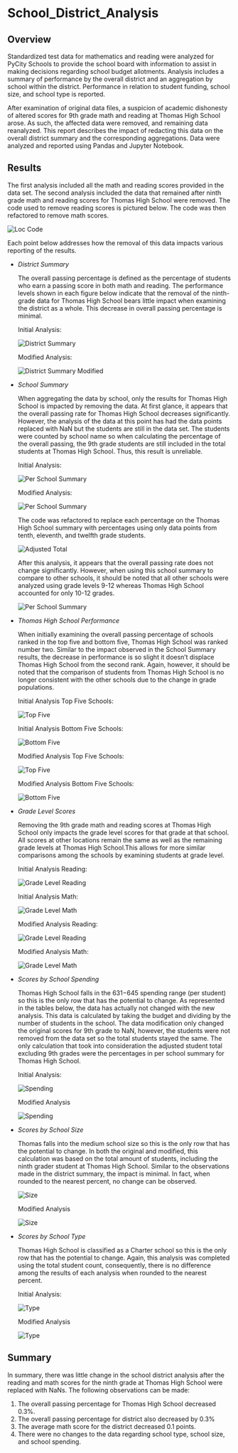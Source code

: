 # School_District_Analysis
## Overview

Standardized test data for mathematics and reading were analyzed for PyCity Schools to provide the school board with information to assist in making decisions regarding school budget allotments. Analysis includes a summary of performance by the overall district and an aggregation by school within the district. Performance in relation to student funding, school size, and school type is reported. 

After examination of original data files, a suspicion of academic dishonesty of altered scores for 9th grade math and reading at Thomas High School arose.  As such, the affected data were removed, and remaining data reanalyzed. This report describes the impact of redacting this data on the overall district summary and the corresponding aggregations. Data were analyzed and reported using Pandas and Jupyter Notebook.

## Results

The first analysis included all the math and reading scores provided in the data set. The second analysis included the data that remained after ninth grade math and reading scores for Thomas High School were removed. The code used to remove reading scores is pictured below. The code was then refactored  to remove math scores.

![Loc Code](/Resources/Loc_Code.png)


Each point below addresses how the removal of this data impacts various reporting of the results.

* *District Summary* 

   The overall passing percentage is defined as the percentage of students who earn a passing score in both math and reading. The performance levels shown
   in each figure below indicate that the removal of the ninth-grade data for Thomas High School bears little impact when examining the district as a 
   whole. This decrease in overall passing percentage is minimal.
  
  Initial Analysis: 
  
  ![District Summary](/Resources/District_Summary.png)
  
  Modified Analysis:
  
  ![District Summary Modified](/Resources/District_Summary_Modified.png)
  

* *School Summary*

  When aggregating the data by school, only the results for Thomas High School is impacted by removing the data. At first glance, it appears that the
  overall passing rate for Thomas High School decreases significantly. However, the analysis of the data at this point has had the data points replaced 
  with NaN but the students are still in the data set. The students were counted by school name so when calculating the percentage of the overall passing,
  the 9th grade students are still included in the total students at Thomas High School.  Thus, this result is unreliable.
  
  Initial Analysis:
  
  ![Per School Summary](/Resources/Per_School_Summary.png)
  

  Modified Analysis:
  
  ![Per School Summary](/Resources/School_Summary_Modified.png)
  
  
  The code was refactored to replace each percentage on the Thomas High School summary with percentages using only data points from tenth, eleventh, and 
  twelfth grade students. 
  
   ![Adjusted Total](/Resources/Adjusted_Total.png)
  
    
   After this analysis, it appears that the overall passing rate does not change significantly. However, when using this school summary to compare to 
   other schools, it should be noted that all other schools were analyzed using grade levels 9-12 whereas Thomas High School accounted for only 10-12
   grades.

   ![Per School Summary](/Resources/School_Summary_Modified2.png)
   
* *Thomas High School Performance*

   When initially examining the overall passing percentage of schools ranked in the top five and bottom five, Thomas High School was ranked number
   two. Similar to the impact observed in the School Summary results, the decrease in performance is so slight it doesn’t displace Thomas High School from
   the second rank. Again, however, it should be noted that the comparison of students from Thomas High School is no longer consistent with the other 
   schools  due to the change in grade populations. 

   Initial Analysis Top Five Schools:
   
   ![Top Five](/Resources/Top_Five.png)
   
   Initial Analysis Bottom Five Schools:
   
   ![Bottom Five](/Resources/Bottom_Five.png)
   
    Modified Analysis Top Five Schools:
   
   ![Top Five](/Resources/Top_Five_Modified.png)
   
    Modified Analysis Bottom Five Schools:
   
   ![Bottom Five](/Resources/Bottom_Five_Modified.png)

* *Grade Level Scores*

   Removing the 9th grade math and reading scores at Thomas High School only impacts the grade level scores for that grade at that school. All scores at
   other locations remain the same as well as the remaining grade levels at Thomas High School.This allows for more similar comparisons among the schools 
   by examining students at grade level. 
   
   Initial Analysis Reading:
   
   ![Grade Level Reading](/Resources/Grade_Level_Reading_Initial.png)

    Initial Analysis Math:
   
   ![Grade Level Math](/Resources/Grade_Level_Math_Initial.png)
   
    Modified Analysis Reading:
   
   ![Grade Level Reading](/Resources/Reading_Grade_Level_Modified.png)

    Modified Analysis Math:
   
   ![Grade Level Math](/Resources/Grade_Level_Math_Modified.png)
   
* *Scores by School Spending*

  Thomas High School falls in the $631-$645 spending range (per student) so this is the only row that has the potential to change. As represented in the
  tables below, the data has actually not changed with the new analysis. This data is calculated by taking the budget and dividing by the number of
  students in the school. The data modification only changed the original scores for 9th grade to NaN, however, the students were not removed from the 
  data set so the total students stayed the same. The only calculation that took into consideration the adjusted student total excluding 9th grades were 
  the percentages in per school summary for Thomas High School.

  Initial Analysis: 
  
  ![Spending](/Resources/Spending_Initial.png)
  
   Modified Analysis
   
  ![Spending](/Resources/Spending_Modified.png)
  
  
* *Scores by School Size*

   Thomas falls into the medium school size so this is the only row that has the potential to change. In both the original and modified, this calculation
   was based on the total amount of students, including the ninth grader student at Thomas High School. Similar to the observations made in the district
   summary, the impact is minimal. In fact, when rounded to the nearest percent, no change can be observed. 

  ![Size](/Resources/Size_Initial.png)
  
   Modified Analysis
   
  ![Size](/Resources/School_Size_Modified.png)

* *Scores by School Type*

  Thomas High School is classified as a Charter school so this is the only row that has the potential to change. Again, this analysis was completed using
  the total student count, consequently, there is no difference among the results of each analysis when rounded to the nearest percent.
  
    Initial Analysis: 
  
  ![Type](/Resources/Type_Initial.png)
  
   Modified Analysis
   
  ![Type](/Resources/Type_Modified.png)
  
## Summary

In summary, there was little change in the school district analysis after the reading and math scores for the ninth grade at Thomas High School were replaced with NaNs. The following observations can be made:

1. The overall passing percentage for Thomas High School decreased 0.3%.
2. The overall passing percentage for district also decreased by 0.3%
3. The average math score for the district decreased 0.1 points. 
4. There were no changes to the data regarding school type, school size, and school spending.

